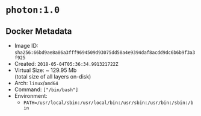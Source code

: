 # `photon:1.0`

## Docker Metadata

- Image ID: `sha256:66bd9ae8a86a3fff9694509d93075dd58a4e9394daf8acdd9dc6b6b9f3a3f925`
- Created: `2018-05-04T05:36:34.991321722Z`
- Virtual Size: ~ 129.95 Mb  
  (total size of all layers on-disk)
- Arch: `linux`/`amd64`
- Command: `["/bin/bash"]`
- Environment:
  - `PATH=/usr/local/sbin:/usr/local/bin:/usr/sbin:/usr/bin:/sbin:/bin`

